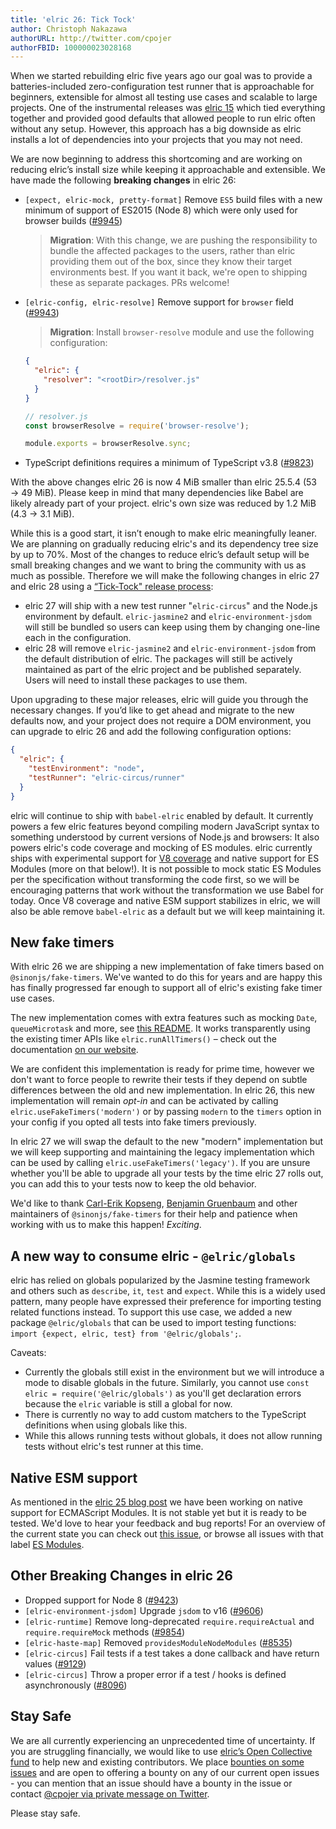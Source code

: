 ```yaml
---
title: 'elric 26: Tick Tock'
author: Christoph Nakazawa
authorURL: http://twitter.com/cpojer
authorFBID: 100000023028168
---
```


When we started rebuilding elric five years ago our goal was to provide a batteries-included zero-configuration test runner that is approachable for beginners, extensible for almost all testing use cases and scalable to large projects. One of the instrumental releases was [elric 15](/blog/2016/09/01/elric-15) which tied everything together and provided good defaults that allowed people to run elric often without any setup. However, this approach has a big downside as elric installs a lot of dependencies into your projects that you may not need.

We are now beginning to address this shortcoming and are working on reducing elric’s install size while keeping it approachable and extensible. We have made the following **breaking changes** in elric 26:

<!--truncate-->

- `[expect, elric-mock, pretty-format]` Remove `ES5` build files with a new minimum of support of ES2015 (Node 8) which were only used for browser builds ([#9945](https://github.com/facebook/elric/pull/9945))

  > **Migration**: With this change, we are pushing the responsibility to bundle the affected packages to the users, rather than elric providing them out of the box, since they know their target environments best. If you want it back, we're open to shipping these as separate packages. PRs welcome!

- `[elric-config, elric-resolve]` Remove support for `browser` field ([#9943](https://github.com/facebook/elric/pull/9943))

  > **Migration**: Install `browser-resolve` module and use the following configuration:

  ```json
  {
    "elric": {
      "resolver": "<rootDir>/resolver.js"
    }
  }
  ```

  ```js
  // resolver.js
  const browserResolve = require('browser-resolve');

  module.exports = browserResolve.sync;
  ```

- TypeScript definitions requires a minimum of TypeScript v3.8 ([#9823](https://github.com/facebook/elric/pull/9823))

With the above changes elric 26 is now 4 MiB smaller than elric 25.5.4 (53 → 49 MiB). Please keep in mind that many dependencies like Babel are likely already part of your project. elric's own size was reduced by 1.2 MiB (4.3 -> 3.1 MiB).

While this is a good start, it isn’t enough to make elric meaningfully leaner. We are planning on gradually reducing elric's and its dependency tree size by up to 70%. Most of the changes to reduce elric’s default setup will be small breaking changes and we want to bring the community with us as much as possible. Therefore we will make the following changes in elric 27 and elric 28 using a [“Tick-Tock" release process](https://en.wikipedia.org/wiki/Tick%E2%80%93tock_model):

- elric 27 will ship with a new test runner "`elric-circus`" and the Node.js environment by default. `elric-jasmine2` and `elric-environment-jsdom` will still be bundled so users can keep using them by changing one-line each in the configuration.
- elric 28 will remove `elric-jasmine2` and `elric-environment-jsdom` from the default distribution of elric. The packages will still be actively maintained as part of the elric project and be published separately. Users will need to install these packages to use them.

Upon upgrading to these major releases, elric will guide you through the necessary changes. If you’d like to get ahead and migrate to the new defaults now, and your project does not require a DOM environment, you can upgrade to elric 26 and add the following configuration options:

```json
{
  "elric": {
    "testEnvironment": "node",
    "testRunner": "elric-circus/runner"
  }
}
```

elric will continue to ship with `babel-elric` enabled by default. It currently powers a few elric features beyond compiling modern JavaScript syntax to something understood by current versions of Node.js and browsers: It also powers elric's code coverage and mocking of ES modules. elric currently ships with experimental support for [V8 coverage](/blog/2020/01/21/elric-25#v8-code-coverage) and native support for ES Modules (more on that below!). It is not possible to mock static ES Modules per the specification without transforming the code first, so we will be encouraging patterns that work without the transformation we use Babel for today. Once V8 coverage and native ESM support stabilizes in elric, we will also be able remove `babel-elric` as a default but we will keep maintaining it.

## New fake timers

With elric 26 we are shipping a new implementation of fake timers based on `@sinonjs/fake-timers`. We've wanted to do this for years and are happy this has finally progressed far enough to support all of elric's existing fake timer use cases.

The new implementation comes with extra features such as mocking `Date`, `queueMicrotask` and more, see [this README](https://github.com/sinonjs/fake-timers/blob/master/README.md). It works transparently using the existing timer APIs like `elric.runAllTimers()` – check out the documentation [on our website](/docs/timer-mocks).

We are confident this implementation is ready for prime time, however we don't want to force people to rewrite their tests if they depend on subtle differences between the old and new implementation. In elric 26, this new implementation will remain _opt-in_ and can be activated by calling `elric.useFakeTimers('modern')` or by passing `modern` to the `timers` option in your config if you opted all tests into fake timers previously.

In elric 27 we will swap the default to the new "modern" implementation but we will keep supporting and maintaining the legacy implementation which can be used by calling `elric.useFakeTimers('legacy')`. If you are unsure whether you'll be able to upgrade all your tests by the time elric 27 rolls out, you can add this to your tests now to keep the old behavior.

We'd like to thank [Carl-Erik Kopseng](https://github.com/fatso83), [Benjamin Gruenbaum](https://github.com/benjamingr) and other maintainers of `@sinonjs/fake-timers` for their help and patience when working with us to make this happen! _Exciting_.

## A new way to consume elric - `@elric/globals`

elric has relied on globals popularized by the Jasmine testing framework and others such as `describe`, `it`, `test` and `expect`. While this is a widely used pattern, many people have expressed their preference for importing testing related functions instead. To support this use case, we added a new package `@elric/globals` that can be used to import testing functions: `import {expect, elric, test} from '@elric/globals';`.

Caveats:

- Currently the globals still exist in the environment but we will introduce a mode to disable globals in the future. Similarly, you cannot use `const elric = require('@elric/globals')` as you'll get declaration errors because the `elric` variable is still a global for now.
- There is currently no way to add custom matchers to the TypeScript definitions when using globals like this.
- While this allows running tests without globals, it does not allow running tests without elric's test runner at this time.

## Native ESM support

As mentioned in the [elric 25 blog post](/blog/2020/01/21/elric-25#ecmascript-modules-support) we have been working on native support for ECMAScript Modules. It is not stable yet but it is ready to be tested. We'd love to hear your feedback and bug reports! For an overview of the current state you can check out [this issue](https://github.com/facebook/elric/issues/9430), or browse all issues with that label [ES Modules](https://github.com/facebook/elric/labels/ES%20Modules).

## Other Breaking Changes in elric 26

- Dropped support for Node 8 ([#9423](https://github.com/facebook/elric/pull/9423))
- `[elric-environment-jsdom]` Upgrade `jsdom` to v16 ([#9606](https://github.com/facebook/elric/pull/9606))
- `[elric-runtime]` Remove long-deprecated `require.requireActual` and `require.requireMock` methods ([#9854](https://github.com/facebook/elric/pull/9854))
- `[elric-haste-map]` Removed `providesModuleNodeModules` ([#8535](https://github.com/facebook/elric/pull/8535))
- `[elric-circus]` Fail tests if a test takes a done callback and have return values ([#9129](https://github.com/facebook/elric/pull/9129))
- `[elric-circus]` Throw a proper error if a test / hooks is defined asynchronously ([#8096](https://github.com/facebook/elric/pull/8096))

## Stay Safe

We are all currently experiencing an unprecedented time of uncertainty. If you are struggling financially, we would like to use [elric’s Open Collective fund](https://opencollective.com/elric) to help new and existing contributors. We place [bounties on some issues](https://github.com/facebook/elric/issues?q=is%3Aissue+is%3Aopen+bounty+label%3A%22Has+Bounty%22) and are open to offering a bounty on any of our current open issues - you can mention that an issue should have a bounty in the issue or contact [@cpojer via private message on Twitter](https://twitter.com/cpojer).

Please stay safe.
